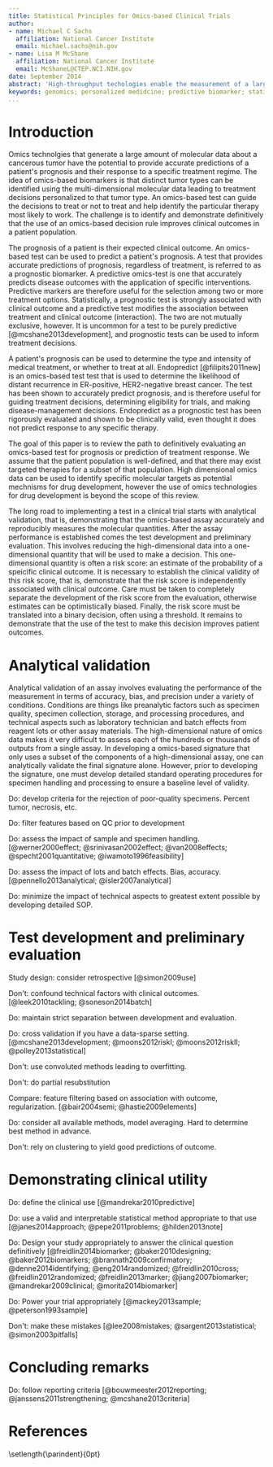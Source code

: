 ```yaml
---
title: Statistical Principles for Omics-based Clinical Trials
author:
- name: Michael C Sachs
  affiliation: National Cancer Institute
  email: michael.sachs@nih.gov
- name: Lisa M McShane
  affiliation: National Cancer Institute
  email: McShaneL@CTEP.NCI.NIH.gov
date: September 2014
abstract: 'High-throughput techologies enable the measurement of a large number of molecular characteristics from a small tissue sample. High-dimensional molecular information (referred to as omics data) offers the possibility of predicting the future outcome of a patient (prognosis) and predicting the likely response to a specific treatment (prediction). Embedded in the vast amount of data is the hope that there exists some signal that will enable practicioners to deliver therapy personalized to the molecular profile of a tumor, thereby improving health outcomes. The challenges are to determine that the omics assays are valid and reproducible in a clinical setting, to develop a valid and optimal omics-based test that algorithmically determines the optimal treatment regime, to evaluate that test in a powerful and unbiased manner, and finally to demonstrate clinical utility: that the test under study improves clinical outcome as compared to not using the test. We review the statistical considerations involved in each of these stages, specifically dealing with the challenges of high-dimensional, omics data.'
keywords: genomics; personalized medidcine; predictive biomarker; statistics
...
```


Introduction
==============
Omics technolgies that generate a large amount of molecular data about a cancerous tumor have the potential to provide accurate predictions of a patient's prognosis and their response to a specific treatment regime. The idea of omics-based biomarkers is that distinct tumor types can be identified using the multi-dimensional molecular data leading to treatment decisions personalized to that tumor type. An omics-based test can guide the decisions to treat or not to treat and help identify the particular therapy most likely to work. The challenge is to identify and demonstrate definitively that the use of an omics-based decision rule improves clinical outcomes in a patient population.

The prognosis of a patient is their expected clinical outcome.  An omics-based test can be used to predict a patient's prognosis. A test that provides accurate predictions of prognosis, regardless of treatment, is referred to as a prognostic biomarker. A predictive omics-test is one that accurately predicts disease outcomes with the application of specific interventions. Predictive markers are therefore useful for the selection among two or more treatment options. Statistically, a prognostic test is strongly associated with clinical outcome and a predictive test modifies the association between treatment and clinical outcome (interaction). The two are not mutually exclusive, however. It is uncommon for a test to be purely predictive [@mcshane2013development], and prognostic tests can be used to inform treatment decisions. 

A patient's prognosis can be used to determine the type and intensity of medical treatment, or whether to treat at all. Endopredict [@filipits2011new] is an omics-based test test that is used to determine the likelihood of distant recurrence in ER-positive, HER2-negative breast cancer. The test has been shown to accurately predict prognosis, and is therefore useful for guiding treatment decisions, determining eligibility for trials, and making disease-management decisions. Endopredict as a prognostic test has been rigorously evaluated and shown to be clinically valid, even thought it does not predict response to any specific therapy. 

The goal of this paper is to review the path to definitively evaluating an omics-based test for prognosis or prediction of treatment response. We assume that the patient population is well-defined, and that there may exist targeted therapies for a subset of that population. High dimensional omics data can be used to identify specific molecular targets as potential mechnisms for drug development, however the use of omics technologies for drug development is beyond the scope of this review. 

The long road to implementing a test in a clinical trial starts with analytical validation, that is, demonstrating that the omics-based assay accurately and reproducibly measures the molecular quantities. After the assay performance is established comes the test development and preliminary evaluation. This involves reducing the high-dimensional data into a one-dimensional quantity that will be used to make a decision. This one-dimensional quantity is often a risk score: an estimate of the probability of a speicific clinical outcome. It is necessary to establish the clinical validity of this risk score, that is, demonstrate that the risk score is independently associated with clinical outcome. Care must be taken to completely separate the development of the risk score from the evaluation, otherwise estimates can be optimistically biased. Finally, the risk score must be translated into a binary decision, often using a threshold. It remains to demonstrate that the use of the test to make this decision improves patient outcomes. 


Analytical validation
============
Analytical validation of an assay involves evaluating the performance of the measurement in terms of accuracy, bias, and precision under a variety of conditions. Conditions are things like preanalytic factors such as specimen quality, specimen collection, storage, and processing procedures, and technical aspects such as laboratory technician and batch effects from reagent lots or other assay materials. The high-dimensional nature of omics data makes it very difficult to assess each of the hundreds or thousands of outputs from a single assay. In developing a omics-based signature that only uses a subset of the components of a high-dimensional assay, one can analytically validate the final signature alone. However, prior to developing the signature, one must develop detailed standard operating procedures for specimen handling and processing to ensure a baseline level of validity. 

Do: develop criteria for the rejection of poor-quality specimens. Percent tumor, necrosis, etc. 

Do: filter features based on QC prior to development

Do: assess the impact of sample and specimen handling. [@werner2000effect; @srinivasan2002effect; @van2008effects; @specht2001quantitative; @iwamoto1996feasibility]

Do: assess the impact of lots and batch effects. Bias, accuracy. [@pennello2013analytical; @isler2007analytical] 

Do: minimize the impact of technical aspects to greatest extent possible by developing detailed SOP. 

Test development and preliminary evaluation
============
Study design: consider retrospective [@simon2009use]

Don't: confound technical factors with clinical outcomes. [@leek2010tackling; @soneson2014batch]

Do: maintain strict separation between development and evaluation. 

Do: cross validation if you have a data-sparse setting. [@mcshane2013development; @moons2012riskI; @moons2012riskII; @polley2013statistical]

Don't: use convoluted methods leading to overfitting. 

Don't: do partial resubstitution

Compare: feature filtering based on association with outcome, regularization. [@bair2004semi; @hastie2009elements]

Do: consider all available methods, model averaging. Hard to determine best method in advance. 

Don't: rely on clustering to yield good predictions of outcome. 


Demonstrating clinical utility
===============
Do: define the clinical use [@mandrekar2010predictive]

Do: use a valid and interpretable statistical method appropriate to that use [@janes2014approach; @pepe2011problems; @hilden2013note]

Do: Design your study appropriately to answer the clinical question definitively [@freidlin2014biomarker; @baker2010designing; @baker2012biomarkers; @brannath2009confirmatory; @denne2014identifying; @eng2014randomized; @freidlin2010cross; @freidlin2012randomized; @freidlin2013marker; @jiang2007biomarker; @mandrekar2009clinical; @morita2014biomarker]

Do: Power your trial appropriately [@mackey2013sample; @peterson1993sample]

Don't: make these mistakes [@lee2008mistakes; @sargent2013statistical; @simon2003pitfalls]



Concluding remarks
===============
Do: follow reporting criteria [@bouwmeester2012reporting; @janssens2011strengthening; @mcshane2013criteria]



References
============
\setlength{\parindent}{0pt}